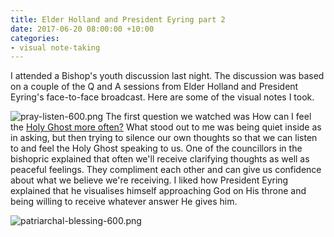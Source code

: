 ```yaml
---
title: Elder Holland and President Eyring part 2
date: 2017-06-20 08:00:00 +10:00
categories:
- visual note-taking
---
```


I attended a Bishop's youth discussion last night. The discussion was based on a couple of the Q and A sessions from Elder Holland and President Eyring's face-to-face broadcast. Here are some of the visual notes I took.

![pray-listen-600.png](/uploads/pray-listen-600.png)
The first question we watched was How can I feel the [Holy Ghost more often?](https://www.lds.org/broadcasts/face-to-face/eyring-holland?lang=eng#00:27:14) What stood out to me was being quiet inside as in asking, but then trying to silence our own thoughts so that we can listen to and feel the Holy Ghost speaking to us. One of the councillors in the bishopric explained that often we'll receive clarifying thoughts as well as peaceful feelings. They compliment each other and can give us confidence about what we believe we're receiving. I liked how President Eyring explained that he visualises himself approaching God on His throne and being willing to receive whatever answer He gives him.

![patriarchal-blessing-600.png](/uploads/patriarchal-blessing-600.png)



